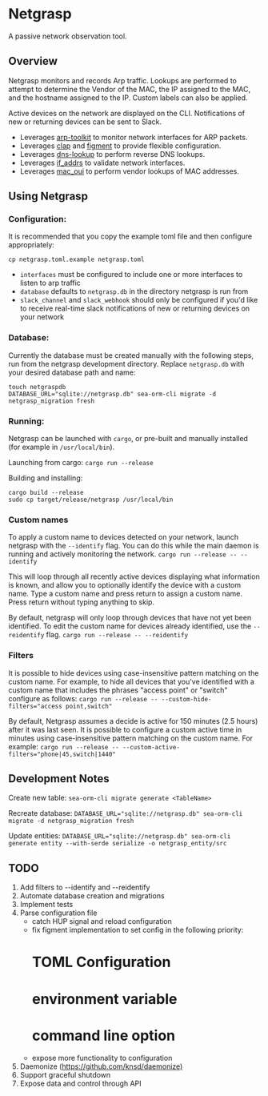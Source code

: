 # Netgrasp

A passive network observation tool.

## Overview

Netgrasp monitors and records Arp traffic. Lookups are performed to attempt to determine the Vendor of the MAC, the IP assigned to the MAC, and the hostname assigned to the IP. Custom labels can also be applied.

Active devices on the network are displayed on the CLI. Notifications of new or returning devices can be sent to Slack.

* Leverages [arp-toolkit](https://crates.io/crates/arp-toolkit) to monitor network interfaces for ARP packets.
* Leverages [clap](https://crates.io/crates/clap) and [figment](https://crates.io/crates/figment) to provide flexible configuration.
* Leverages [dns-lookup](https://crates.io/crates/dns-lookup/) to perform reverse DNS lookups.
* Leverages [if_addrs](https://crates.io/crates/if_addrs) to validate network interfaces.
* Leverages [mac_oui](https://crates.io/crates/mac_oui) to perform vendor lookups of MAC addresses.

## Using Netgrasp

### Configuration:

It is recommended that you copy the example toml file and then configure appropriately:
```
cp netgrasp.toml.example netgrasp.toml
```

 - `interfaces` must be configured to include one or more interfaces to listen to arp traffic
 - `database` defaults to `netgrasp.db` in the directory netgrasp is run from
 - `slack_channel` and `slack_webhook` should only be configured if you'd like to receive real-time slack notifications of new or returning devices on your network

### Database:

Currently the database must be created manually with the following steps, run from the netgrasp development directory. Replace `netgrasp.db` with your desired database path and name:
```
touch netgraspdb
DATABASE_URL="sqlite://netgrasp.db" sea-orm-cli migrate -d netgrasp_migration fresh
```

### Running:

Netgrasp can be launched with `cargo`, or pre-built and manually installed (for example in `/usr/local/bin`).

Launching from cargo:
`cargo run --release`

Building and installing:
```
cargo build --release
sudo cp target/release/netgrasp /usr/local/bin
```

### Custom names

To apply a custom name to devices detected on your network, launch netgrasp with the `--identify` flag. You can do this while the main daemon is running and actively monitoring the network.
`cargo run --release -- --identify`

This will loop through all recently active devices displaying what information is known, and allow you to optionally identify the device with a custom name. Type a custom name and press return to assign a custom name. Press return without typing anything to skip.

By default, netgrasp will only loop through devices that have not yet been identified. To edit the custom name for devices already identified, use the `--reidentify` flag.
`cargo run --release -- --reidentify`

### Filters

It is possible to hide devices using case-insensitive pattern matching on the custom name. For example, to hide all devices that you've identified with a custom name that includes the phrases "access point" or "switch" configure as follows:
`cargo run --release -- --custom-hide-filters="access point,switch"`

By default, Netgrasp assumes a decide is active for 150 minutes (2.5 hours) after it was last seen. It is possible to configure a custom active time in minutes using case-insensitive pattern matching on the custom name. For example:
`cargo run --release -- --custom-active-filters="phone|45,switch|1440"`

## Development Notes

Create new table:
`sea-orm-cli migrate generate <TableName>`

Recreate database:
`DATABASE_URL="sqlite://netgrasp.db" sea-orm-cli migrate -d netgrasp_migration fresh`

Update entities:
`DATABASE_URL="sqlite://netgrasp.db" sea-orm-cli generate entity --with-serde serialize -o netgrasp_entity/src`

## TODO

1. Add filters to --identify and --reidentify
1. Automate database creation and migrations
1. Implement tests
1. Parse configuration file
    * catch HUP signal and reload configuration
    * fix figment implementation to set config in the following priority:
      # TOML Configuration
      # environment variable
      # command line option
    * expose more functionality to configuration
1. Daemonize (<https://github.com/knsd/daemonize)>
1. Support graceful shutdown
1. Expose data and control through API
